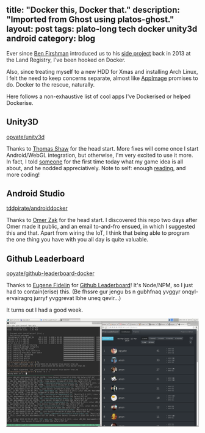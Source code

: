 title: "Docker this, Docker that."
description: "Imported from Ghost using platos-ghost."
layout: post
tags: plato-long tech docker unity3d android
category: blog
---

Ever since [Ben Firshman](https://fir.sh/) introduced us to his [side project](http://www.fig.sh/) back in 2013 at the Land Registry, I've been hooked on Docker.

Also, since treating myself to a new HDD for Xmas and installing Arch Linux, I felt the need to keep concerns separate, almost like [AppImage](http://appimage.org/) promises to do. Docker to the rescue, naturally.

Here follows a non-exhaustive list of cool apps I've Dockerised or helped Dockerise.

## Unity3D

[opyate/unity3d](https://github.com/opyate/unity3d)

Thanks to [Thomas Shaw](https://github.com/tommyoshaw) for the head start. More fixes will come once I start Android/WebGL integration, but otherwise, I'm very excited to use it more. In fact, I told [someone](https://github.com/rosejn) for the first time today what my game idea is all about, and he nodded appreciatively. Note to self: enough [reading](http://tynansylvester.com/book/), and more coding!

## Android Studio

[tddpirate/androiddocker](https://github.com/tddpirate/androiddocker)

Thanks to [Omer Zak](https://github.com/tddpirate) for the head start. I discovered this repo two days after Omer made it public, and an email to-and-fro ensued, in which I suggested this and that. Apart from wiring the IoT, I think that being able to program the one thing you have with you all day is quite valuable.

## Github Leaderboard

[opyate/github-leaderboard-docker](https://github.com/opyate/github-leaderboard-docker)

Thanks to [Eugene Fidelin](https://github.com/eugef) for [Github Leaderboard](https://github.com/eugef/github-leaderboard)! It's Node/NPM, so I just had to contain(erise) this. (Be fhssre gur jengu bs n gubhfnaq yvggyr onqyl-ervairagrq jurryf yvggrevat lbhe uneq qevir...)

It turns out I had a good week.

![Github Leaderboard](gl.png)

